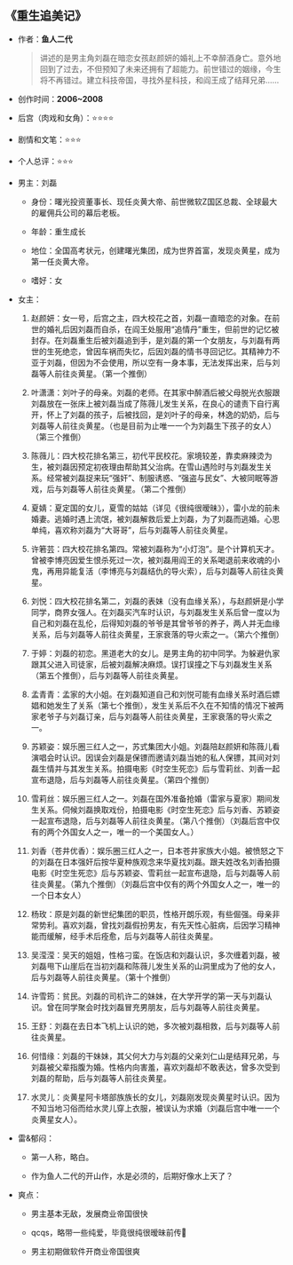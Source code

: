 ## 《重生追美记》

- 作者：**鱼人二代**
  
    > 讲述的是男主角刘磊在暗恋女孩赵颜妍的婚礼上不幸醉酒身亡。意外地回到了过去，不但预知了未来还拥有了超能力。前世错过的姻缘，今生将不再错过。建立科技帝国，寻找外星科技，和阎王成了结拜兄弟……

- 创作时间：**2006~2008**

- 后宫（肉戏和女角）：⭐⭐⭐⭐
- 剧情和文笔：⭐⭐⭐
- 个人总评：⭐⭐⭐

- 男主：刘磊

  * 身份：曙光投资董事长、现任炎黄大帝、前世微软Z国区总裁、全球最大的雇佣兵公司的幕后老板。
  
  * 年龄：重生成长
  * 地位：全国高考状元，创建曙光集团，成为世界首富，发现炎黄星，成为第一任炎黄大帝。
  * 嗜好：女

- 女主：

  1. 赵颜妍：女一号，后宫之主，四大校花之首，刘磊一直暗恋的对象。在前世的婚礼后因刘磊而自杀，在阎王处服用“追情丹”重生，但前世的记忆被封存。在刘磊重生后被刘磊追到手，是刘磊的第一个女朋友，与刘磊有两世的生死绝恋，曾因车祸而失忆，后因刘磊的情书寻回记忆。其精神力不亚于刘磊，但因为不会使用，所以空有一身本事，无法发挥出来，后与刘磊等人前往炎黄星。（第一个推倒）

  2. 叶潇潇：刘叶子的母亲。刘磊的老师。在其家中醉酒后被父母脱光衣服跟刘磊放在一张床上被刘磊当成了陈薇儿发生关系，在良心的谴责下自行离开，怀上了刘磊的孩子，后被找回，是刘叶子的母亲，林逸的奶奶，后与刘磊等人前往炎黄星。（也是目前为止唯一一个为刘磊生下孩子的女人）（第三个推倒）
  3. 陈薇儿：四大校花排名第三，初代平民校花。家境较差，靠卖麻辣烫为生，被刘磊因预定初夜理由帮助其父治病。在雪山遇险时与刘磊发生关系。经常被刘磊捉来玩“强奸”、制服诱惑、“强盗与民女”、大被同眠等游戏，后与刘磊等人前往炎黄星。（第二个推倒）
  4. 夏婧：夏定国的女儿，夏雪的姑姑（详见《很纯很暧昧》），雷小龙的前未婚妻。逃婚时遇上流氓，被刘磊解救后爱上刘磊，为了刘磊而逃婚。心思单纯，喜欢称刘磊为“大哥哥”，后与刘磊等人前往炎黄星。
  5. 许箬芸：四大校花排名第四。常被刘磊称为“小灯泡”。是个计算机天才。曾被李博亮因爱生恨杀死过一次，被刘磊用阎王的关系喝退前来收魂的小鬼，再用异能复活（李博亮与刘磊结仇的导火索），后与刘磊等人前往炎黄星。
  6. 刘悦：四大校花排名第二，刘磊的表妹（没有血缘关系），与赵颜姸是小学同学，商界女强人。在刘磊买汽车时认识，与刘磊发生关系后曾一度以为自己和刘磊在乱伦，后得知刘磊的爷爷是其曾爷爷的养子，两人并无血缘关系，后与刘磊等人前往炎黄星，王家衰落的导火索之一。（第六个推倒）
  7. 于婷：刘磊的初恋。黑道老大的女儿。是男主角的初中同学。为躲避仇家跟其父进入司徒家，后被刘磊解决麻烦。误打误撞之下与刘磊发生关系（第五个推倒），后与刘磊等人前往炎黄星。
  8. 孟青青：孟家的大小姐。在刘磊知道自己和刘悦可能有血缘关系时酒后嫖娼和她发生了关系（第七个推倒），发生关系后不久在不知情的情况下被两家老爷子与刘磊订亲，后与刘磊等人前往炎黄星，王家衰落的导火索之一。
  9. 苏颖姿：娱乐圈三红人之一，苏式集团大小姐。刘磊陪赵颜妍和陈薇儿看演唱会时认识。因误会刘磊是保镖而邀请刘磊当她的私人保镖，其间对刘磊生情并与其发生关系。拍摄电影《时空生死恋》后与雪莉丝、刘香一起宣布退隐，后与刘磊等人前往炎黄星。（第四个推倒）
  10. 雪莉丝：娱乐圈三红人之一。刘磊在国外准备抢婚（雷家与夏家）期间发生关系。伺候刘磊换取戏份，拍摄电影《时空生死恋》后与刘香、苏颖姿一起宣布退隐，后与刘磊等人前往炎黄星。（第八个推倒）（刘磊后宫中仅有的两个外国女人之一，唯一的一个美国女人。）
  11. 刘香（苍井优香）：娱乐圈三红人之一，日本苍井家族大小姐。被愤怒之下的刘磊在日本强奸后按华夏种族观念来华夏找刘磊。跟夫姓改名刘香拍摄电影《时空生死恋》后与苏颖姿、雪莉丝一起宣布退隐，后与刘磊等人前往炎黄星。（第九个推倒）（刘磊后宫中仅有的两个外国女人之一，唯一的一个日本女人）
  12. 杨玫：原是刘磊的新世纪集团的职员，性格开朗乐观，有些倔强。母亲非常势利。喜欢刘磊，曾找刘磊假扮男友，有先天性心脏病，后因学习精神能而缓解，经手术后痊愈，后与刘磊等人前往炎黄星。
  13. 吴滢滢：吴天的姐姐，性格刁蛮。在饭店和刘磊认识，多次缠着刘磊，被刘磊甩下山崖后在当初刘磊和陈薇儿发生关系的山洞里成为了他的女人，后与刘磊等人前往炎黄星。（第十个推倒）
  14. 许雪筠：贫民。刘磊的司机许二的妹妹，在大学开学的第一天与刘磊认识。曾在同学聚会时找刘磊冒充男朋友，后与刘磊等人前往炎黄星。
  15. 王舒：刘磊在去日本飞机上认识的她，多次被刘磊相救，后与刘磊等人前往炎黄星。
  16. 何惜缘：刘磊的干妹妹，其父何大力与刘磊的父亲刘仁山是结拜兄弟，与刘磊被父辈指腹为婚。性格内向害羞，喜欢刘磊却不敢表达，曾多次受到刘磊的帮助，后与刘磊等人前往炎黄星。
  17. 水灵儿：炎黄星阿卡塔部族族长的女儿，刘磊刚发现炎黄星时认识。因为不知当地习俗而给水灵儿穿上衣服，被误认为求婚（刘磊后宫中唯一一个炎黄星女人）。

- 雷&郁闷：

  * 第一人称，略白。
  
  * 作为鱼人二代的开山作，水是必须的，后期好像水上天了？

- 爽点：
  

  * 男主基本无敌，发展商业帝国很快
  
  * qcqs，略带一些纯爱，毕竟很纯很暧昧前传🤮

  * 男主初期做软件开商业帝国很爽